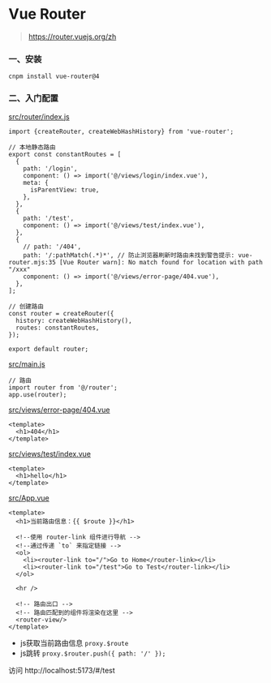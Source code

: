 # Vue Router

> https://router.vuejs.org/zh

### 一、安装

```shell
cnpm install vue-router@4
```

### 二、入门配置

[src/router/index.js](../src/router/index.js)

```
import {createRouter, createWebHashHistory} from 'vue-router';

// 本地静态路由
export const constantRoutes = [
  {
    path: '/login',
    component: () => import('@/views/login/index.vue'),
    meta: {
      isParentView: true,
    },
  },
  {
    path: '/test',
    component: () => import('@/views/test/index.vue'),
  },
  {
    // path: '/404',
    path: '/:pathMatch(.*)*', // 防止浏览器刷新时路由未找到警告提示: vue-router.mjs:35 [Vue Router warn]: No match found for location with path "/xxx"
    component: () => import('@/views/error-page/404.vue'),
  },
];

// 创建路由
const router = createRouter({
  history: createWebHashHistory(),
  routes: constantRoutes,
});

export default router;
```

[src/main.js](../src/main.js)

```
// 路由
import router from '@/router';
app.use(router);
```

[src/views/error-page/404.vue](../src/views/error-page/404.vue)

```
<template>
  <h1>404</h1>
</template>
```

[src/views/test/index.vue](../src/views/test/index.vue)

```
<template>
  <h1>hello</h1>
</template>
```

[src/App.vue](../src/App.vue)

```
<template>
  <h1>当前路由信息：{{ $route }}</h1>
  
  <!--使用 router-link 组件进行导航 -->
  <!--通过传递 `to` 来指定链接 -->
  <ol>
    <li><router-link to="/">Go to Home</router-link></li>
    <li><router-link to="/test">Go to Test</router-link></li>
  </ol>
  
  <hr />
  
  <!-- 路由出口 -->
  <!-- 路由匹配到的组件将渲染在这里 -->
  <router-view/>
</template>
```

- js获取当前路由信息 `proxy.$route`
- js跳转 `proxy.$router.push({ path: '/' });`

访问 http://localhost:5173/#/test
